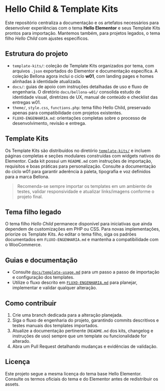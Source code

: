 # Hello Child & Template Kits

Este repositório centraliza a documentação e os artefatos necessários para desenvolver experiências com o tema **Hello Elementor** e seus Template Kits prontos para importação. Mantemos também, para projetos legados, o tema filho *Hello Child* com ajustes específicos.

## Estrutura do projeto

- `template-kits/`: coleção de Template Kits organizados por tema, com arquivos `.json` exportados do Elementor e documentação específica. A coleção Bellona agora inclui o ciclo **w01**, com landing pages e homes alinhadas à identidade atualizada.
- `docs/`: guias de apoio com instruções detalhadas de uso e fluxo de engenharia. O diretório `docs/bellona-w01/` consolida estudo de identidade visual, diretrizes de UX, manual de conteúdo e checklist das entregas w01.
- `theme/`, `style.css`, `functions.php`: tema filho Hello Child, preservado apenas para compatibilidade com projetos existentes.
- `FLUXO-ENGENHARIA.md`: orientações completas sobre o processo de desenvolvimento, revisão e entrega.

## Template Kits

Os Template Kits são distribuídos no diretório [`template-kits/`](template-kits/README.md) e incluem páginas completas e seções modulares construídas com widgets nativos do Elementor. Cada kit possui um `README.md` com instruções de importação, requisitos e boas práticas para personalização. Consulte a documentação do ciclo w01 para garantir aderência à paleta, tipografia e voz definidos para a marca Bellona.

> Recomenda-se sempre importar os templates em um ambiente de testes, validar responsividade e atualizar links/imagens conforme o projeto final.

## Tema filho legado

O tema filho *Hello Child* permanece disponível para iniciativas que ainda dependem de customizações em PHP ou CSS. Para novas implementações, priorize os Template Kits. Ao editar o tema filho, siga os padrões documentados em `FLUXO-ENGENHARIA.md` e mantenha a compatibilidade com o WooCommerce.

## Guias e documentação

- Consulte [`docs/template-usage.md`](docs/template-usage.md) para um passo a passo de importação e configuração dos templates.
- Utilize o fluxo descrito em [`FLUXO-ENGENHARIA.md`](FLUXO-ENGENHARIA.md) para planejar, implementar e validar qualquer alteração.

## Como contribuir

1. Crie uma branch dedicada para a alteração planejada.
2. Siga o fluxo de engenharia do projeto, garantindo commits descritivos e testes manuais dos templates importados.
3. Atualize a documentação pertinente (`README.md` dos kits, changelog e instruções de uso) sempre que um template ou funcionalidade for alterado.
4. Abra um Pull Request detalhando mudanças e evidências de validação.

## Licença

Este projeto segue a mesma licença do tema base Hello Elementor. Consulte os termos oficiais do tema e do Elementor antes de redistribuir os assets.
